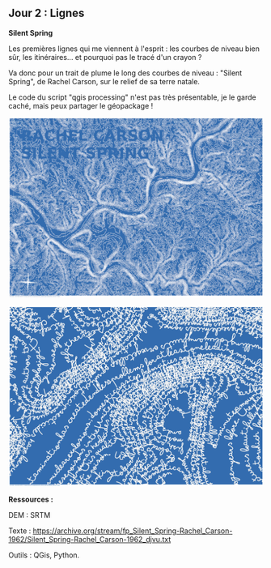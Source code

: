 ## Jour 2 : Lignes

__Silent Spring__

Les premières lignes qui me viennent à l'esprit : les courbes de niveau bien sûr, les itinéraires... et pourquoi pas le tracé d'un crayon ?

Va donc pour un trait de plume le long des courbes de niveau  : "Silent Spring", de Rachel Carson, sur le relief de sa terre natale. 

Le code du script "qgis processing" n'est pas très présentable, je le garde caché, mais peux partager le géopackage !

![Alt text](maps/30days2023-day2-rachel.thumbnail.jpg)

![Alt text](maps/30days2023-day2-rachel-detail.jpg)

__Ressources :__

DEM : SRTM

Texte : https://archive.org/stream/fp_Silent_Spring-Rachel_Carson-1962/Silent_Spring-Rachel_Carson-1962_djvu.txt

Outils : QGis, Python.
